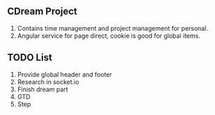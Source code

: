 CDream Project
---
1. Contains time management and project management for personal.
2. Angular service for page direct, cookie is good for global items.

TODO List
---
1. Provide global header and footer
2. Research in socket.io
3. Finish dream part
4. GTD
5. Step
